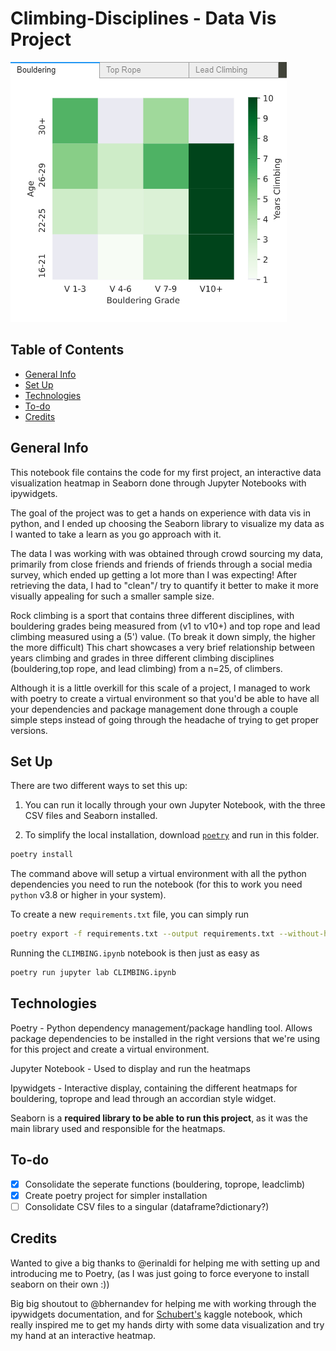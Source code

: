 # Climbing-Disciplines - Data Vis Project
![](images/bouldering_img_1.png)

## Table of Contents 
* [General Info](#general-info)
* [Set Up](#set-up)
* [Technologies](#technologies)
* [To-do](#to-do)
* [Credits](#credits)


## General Info
This notebook file contains the code for my first project, an interactive data visualization heatmap in Seaborn done through Jupyter Notebooks with ipywidgets.

The goal of the project was to get a hands on experience with data vis in python, and I ended up choosing the Seaborn library to visualize my data as I wanted to take a learn as you go approach with it. 

The data I was working with was obtained through crowd sourcing my data, primarily from close friends and friends of friends through a social media survey, which ended up getting  a lot more than I was expecting! After retrieving the data, I had to "clean"/ try to quantify it better to make it more visually appealing for such a smaller sample size. 

Rock climbing is a sport that contains three different disciplines, with bouldering grades being measured from (v1 to v10+) and top rope and lead climbing measured using a (5') value. (To break it down simply, the higher the more difficult)
This chart showcases a very brief relationship between years climbing and grades in three different climbing disciplines (bouldering,top rope, and lead climbing) from a n=25, of climbers. 

Although it is a little overkill for this scale of a project, I managed to work with poetry to create a virtual environment so that you'd be able to have all your dependencies and package management done through a couple simple steps instead of going through the headache of trying to get proper versions. 

## Set Up

There are two different ways to set this up: 

1. You can run it locally through your own Jupyter Notebook, with the three CSV files and Seaborn installed.


2. To simplify the local installation, download [`poetry`](https://python-poetry.org/docs/#installation) and run in this folder.
```sh
poetry install
```
 The command above will setup a virtual environment with all the python dependencies you need to run the notebook (for this to work you need `python` v3.8 or higher in your system).

To create a new `requirements.txt` file, you can simply run
```sh
poetry export -f requirements.txt --output requirements.txt --without-hashes
```

Running the `CLIMBING.ipynb` notebook is then just as easy as   
```sh
poetry run jupyter lab CLIMBING.ipynb
```


## Technologies

Poetry - Python dependency management/package handling tool. Allows package dependencies to be installed in the right versions that we're using for this project and create a virtual environment.

Jupyter Notebook - Used to display and run the heatmaps

Ipywidgets - Interactive display, containing the different heatmaps for bouldering, toprope and lead through an accordian style widget.

Seaborn is a **required library to be able to run this project**, as it was the main library used and responsible for the heatmaps.

## To-do
- [x] Consolidate the seperate functions (bouldering, toprope, leadclimb)
- [x] Create poetry project for simpler installation
- [ ] Consolidate CSV files to a singular (dataframe?dictionary?)

## Credits 
Wanted to give a big thanks to @erinaldi for helping me with setting up and introducing me to Poetry, (as I was just going to force everyone to install seaborn on their own :))


Big big shoutout to @bhernandev for helping me with working through the ipywidgets documentation, and for [Schubert's](https://www.kaggle.com/spitfire2nd/enthusiast-to-data-professional-what-changes) kaggle notebook, which really inspired me to get my hands dirty with some data visualization and try my hand at an interactive heatmap. 
